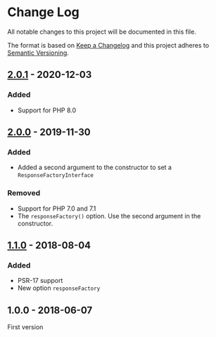 # Change Log

All notable changes to this project will be documented in this file.

The format is based on [Keep a Changelog](http://keepachangelog.com/)
and this project adheres to [Semantic Versioning](http://semver.org/).

## [2.0.1] - 2020-12-03
### Added
- Support for PHP 8.0

## [2.0.0] - 2019-11-30
### Added
- Added a second argument to the constructor to set a `ResponseFactoryInterface`

### Removed
- Support for PHP 7.0 and 7.1
- The `responseFactory()` option. Use the second argument in the constructor.

## [1.1.0] - 2018-08-04
### Added
- PSR-17 support
- New option `responseFactory`

## 1.0.0 - 2018-06-07
First version

[2.0.1]: https://github.com/middlewares/reporting-logger/compare/v2.0.0...v2.0.1
[2.0.0]: https://github.com/middlewares/reporting-logger/compare/v1.1.0...v2.0.0
[1.1.0]: https://github.com/middlewares/reporting-logger/compare/v1.0.0...v1.1.0
